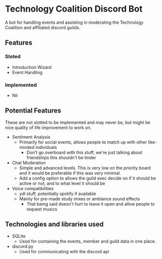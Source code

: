 # Technology Coalition Discord Bot

A bot for handling events and assisting in moderating the Technology Coalition and affiliated discord guilds.

## Features

### Sloted

- Introduction Wizard
- Event Handling

### Implemented

- Nil

## Potential Features

These are not slotted to be implemented and may never be, but might be nice quality of life improvement to work on.

- Sentiment Analysis
  - Primarily for social events, allows people to match up with other like-minded individuals
    - Don't go overboard with this stuff, we're just talking about friendships this shouldn't be tinder
- Chat Moderation
  - Simple and advanced levels. This is very low on the priority board and it would be preferable if this was very
  minimal.
  - Add a config option to allows the guild exec decide on if it should be active or not, and to what level it should be
- Voice compatibilities
  - ydl stuff, potentially spotify if available
  - Mainly for pre-made study mixes or ambiance sound effects
    - That being said doesn't hurt to leave it open and allow people to request musics

## Technologies and libraries used

- SQLite
  - Used for containing the events, member and guild data in one place.
- discord.py
  - Used for communicating with the discord api
